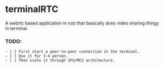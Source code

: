 # terminalRTC
A webrtc based application in rust that basically does video sharing thingy in terminal.

### TODO:
    - [ ] First start a peer-to-peer connection in the terminal.
    - [ ] Use it for 3-4 person.
    - [ ] Then scale it through SFU/MCU architecture.


